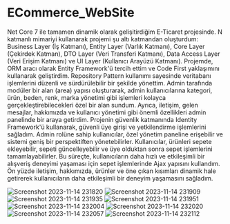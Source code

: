 # ECommerce_WebSite
Net Core 7 ile tamamen dinamik olarak gelişitirdiğim E-Ticaret projesinde. N katmanlı mimariyi kullanarak projemi şu altı katmandan oluşturdum: Business Layer (İş Katmanı), Entity Layer (Varlık Katmanı), Core Layer (Çekirdek Katman), DTO Layer (Veri Transferi Katmanı), Data Access Layer (Veri Erişim Katmanı) ve UI Layer (Kullanıcı Arayüzü Katmanı).
Projemde, ORM aracı olarak Entity Framework'ü tercih ettim ve Code First yaklaşımını kullanarak geliştirdim. Repository Pattern kullanımı sayesinde veritabanı işlemlerini düzenli ve sürdürülebilir bir şekilde yönettim.
Admin tarafında modüler bir alan (area) yapısı oluşturarak, admin kullanıcılarına kategori, ürün, beden, renk, marka yönetimi gibi işlemleri kolayca gerçekleştirebilecekleri özel bir alan sundum. Ayrıca, iletişim, gelen mesajlar, hakkımızda ve kullanıcı yönetimi gibi önemli özellikleri admin panelinde bir araya getirdim.
Projenin güvenlik katmanında Identity Framework'ü kullanarak, güvenli üye girişi ve yetkilendirme işlemlerini sağladım. Admin rolüne sahip kullanıcılar, özel yönetim paneline erişebilir ve sistemi geniş bir perspektiften yönetebilirler.
Kullanıcılar, ürünleri sepete ekleyebilir, sepeti güncelleyebilir ve üye olduktan sonra sepet işlemlerini tamamlayabilirler. Bu süreçte, kullanıcıların daha hızlı ve etkileşimli bir alışveriş deneyimi yaşaması için sepet işlemlerinde Ajax yapısını kullandım.
Ön yüzde iletişim, hakkımızda, ürünler ve öne çıkan kısımları dinamik hale getirerek kullanıcıların daha etkileşimli bir deneyim yaşamasını sağladım.


![Screenshot 2023-11-14 231820](https://github.com/ckmkomer/E-Commerce_WebSite/assets/101353123/da3072d3-db0e-49d4-8ad8-960f8b7f3a64)
![Screenshot 2023-11-14 231909](https://github.com/ckmkomer/E-Commerce_WebSite/assets/101353123/b92ff066-d8d3-479c-8423-78c4c83200d9)
![Screenshot 2023-11-14 231935](https://github.com/ckmkomer/E-Commerce_WebSite/assets/101353123/12c1a5f8-e4aa-4d56-8bac-00117db710fc)
![Screenshot 2023-11-14 231951](https://github.com/ckmkomer/E-Commerce_WebSite/assets/101353123/1fee686c-6229-443c-b9f4-ce670a94ee35)
![Screenshot 2023-11-14 232004](https://github.com/ckmkomer/E-Commerce_WebSite/assets/101353123/a1123716-09d2-4250-8907-0d70bfe2c851)
![Screenshot 2023-11-14 232020](https://github.com/ckmkomer/E-Commerce_WebSite/assets/101353123/6e8764e7-1aa9-4643-b93e-213010f5759b)
![Screenshot 2023-11-14 232057](https://github.com/ckmkomer/E-Commerce_WebSite/assets/101353123/de45005f-a0d7-4733-9af3-315091094f32)
![Screenshot 2023-11-14 232112](https://github.com/ckmkomer/E-Commerce_WebSite/assets/101353123/3c216a18-9d22-481c-a96a-9409a9cf9906)

